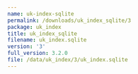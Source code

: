 ```yaml
---
name: uk-index-sqlite
permalink: /downloads/uk_index_sqlite/3
package: uk_index
title: uk_index_sqlite
filename: uk_index.sqlite
version: '3'
full_version: 3.2.0
file: /data/uk_index/3/uk_index.sqlite
---
```

